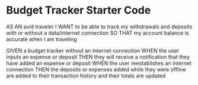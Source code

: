 # Budget Tracker Starter Code  

AS AN avid traveler
I WANT to be able to track my withdrawals and deposits with or without a data/internet connection
SO THAT my account balance is accurate when I am traveling   

GIVEN a budget tracker without an internet connection
WHEN the user inputs an expense or deposit
THEN they will receive a notification that they have added an expense or deposit
WHEN the user reestablishes an internet connection
THEN the deposits or expenses added while they were offline are added to their transaction history and their totals are updated